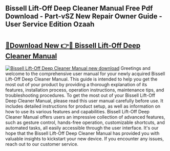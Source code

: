 ## Bissell Lift-Off Deep Cleaner Manual Free Pdf Download - Part-vSZ New Repair Owner Guide - User Service Edition Ozaah

# <h2><a href="http://bc1169.oget.top/?id=Bissell+Lift-Off+Deep+Cleaner+Manual">🔗Download New 👉🔴 Bissell Lift-Off Deep Cleaner Manual</a></h2>

[![Bissell Lift-Off Deep Cleaner Manual new download](https://i.imgur.com/5g1atiW.png)](http://bc1169.oget.top/?id=Bissell+Lift-Off+Deep+Cleaner+Manual)
Greetings and welcome to the comprehensive user manual for your newly acquired Bissell Lift-Off Deep Cleaner Manual. This guide is intended to help you get the most out of your product by providing a thorough explanation of its features, installation process, operation instructions, maintenance tips, and troubleshooting procedures. To get the most out of your Bissell Lift-Off Deep Cleaner Manual, please read this user manual carefully before use. It includes detailed instructions for product setup, as well as information on how to use its various features and capabilities. Bissell Lift-Off Deep Cleaner Manual offers users an impressive collection of advanced features, such as gesture control, hands-free operation, customizable shortcuts, and automated tasks, all easily accessible through the user interface. It's our hope that the Bissell Lift-Off Deep Cleaner Manual has provided you with valuable insights to kickstart your new device. If you encounter any issues, reach out to our customer service.
